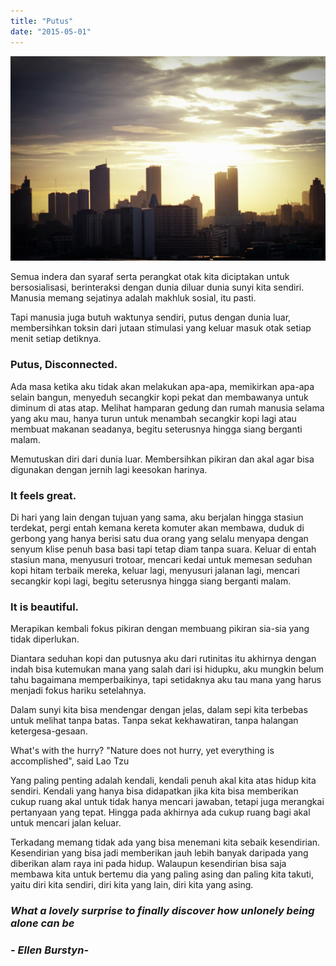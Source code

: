 ```yaml
---
title: "Putus"
date: "2015-05-01"
---
```


[![sunset to contemplate](images/2015-04-26-17-40-38_deco.jpg)](https://bydnta.files.wordpress.com/2015/05/2015-04-26-17-40-38_deco.jpg)

Semua indera dan syaraf serta perangkat otak kita diciptakan untuk bersosialisasi, berinteraksi dengan dunia diluar dunia sunyi kita sendiri. Manusia memang sejatinya adalah makhluk sosial, itu pasti.

Tapi manusia juga butuh waktunya sendiri, putus dengan dunia luar, membersihkan toksin dari jutaan stimulasi yang keluar masuk otak setiap menit setiap detiknya.

### Putus, Disconnected.

Ada masa ketika aku tidak akan melakukan apa-apa, memikirkan apa-apa selain bangun, menyeduh secangkir kopi pekat dan membawanya untuk diminum di atas atap. Melihat hamparan gedung dan rumah manusia selama yang aku mau, hanya turun untuk menambah secangkir kopi lagi atau membuat makanan seadanya, begitu seterusnya hingga siang berganti malam.

Memutuskan diri dari dunia luar. Membersihkan pikiran dan akal agar bisa digunakan dengan jernih lagi keesokan harinya.

### It feels great.

Di hari yang lain dengan tujuan yang sama, aku berjalan hingga stasiun terdekat, pergi entah kemana kereta komuter akan membawa, duduk di gerbong yang hanya berisi satu dua orang yang selalu menyapa dengan senyum klise penuh basa basi tapi tetap diam tanpa suara. Keluar di entah stasiun mana, menyusuri trotoar, mencari kedai untuk memesan seduhan kopi hitam terbaik mereka, keluar lagi, menyusuri jalanan lagi, mencari secangkir kopi lagi, begitu seterusnya hingga siang berganti malam.

### It is beautiful.

Merapikan kembali fokus pikiran dengan membuang pikiran sia-sia yang tidak diperlukan.

Diantara seduhan kopi dan putusnya aku dari rutinitas itu akhirnya dengan indah bisa kutemukan mana yang salah dari isi hidupku, aku mungkin belum tahu bagaimana memperbaikinya, tapi setidaknya aku tau mana yang harus menjadi fokus hariku setelahnya.

Dalam sunyi kita bisa mendengar dengan jelas, dalam sepi kita terbebas untuk melihat tanpa batas. Tanpa sekat kekhawatiran, tanpa halangan ketergesa-gesaan.

What's with the hurry? "Nature does not hurry, yet everything is accomplished", said Lao Tzu

Yang paling penting adalah kendali, kendali penuh akal kita atas hidup kita sendiri. Kendali yang hanya bisa didapatkan jika kita bisa memberikan cukup ruang akal untuk tidak hanya mencari jawaban, tetapi juga merangkai pertanyaan yang tepat. Hingga pada akhirnya ada cukup ruang bagi akal untuk mencari jalan keluar.

Terkadang memang tidak ada yang bisa menemani kita sebaik kesendirian. Kesendirian yang bisa jadi memberikan jauh lebih banyak daripada yang diberikan alam raya ini pada hidup. Walaupun kesendirian bisa saja membawa kita untuk bertemu dia yang paling asing dan paling kita takuti, yaitu diri kita sendiri, diri kita yang lain, diri kita yang asing.

### _What a lovely surprise to finally discover how unlonely being alone can be_

### _\- Ellen Burstyn-_

